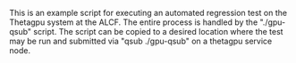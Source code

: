 This is an example script for executing an automated regression test on the 
Thetagpu system at the ALCF.  The entire process is handled by the 
"./gpu-qsub" script.  The script can be copied to a desired location where
the test may be run and submitted via "qsub ./gpu-qsub" on a 
thetagpu service node.
